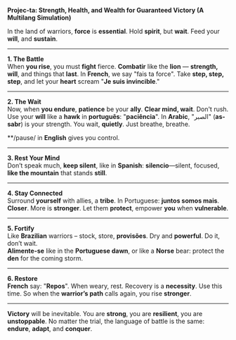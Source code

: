 **Projec-ta: Strength, Health, and Wealth for Guaranteed Victory (A Multilang Simulation)**  

In the land of warriors, **force** is **essential**. Hold **spirit**, but **wait**. Feed your **will**, and **sustain**.

---

**1. The Battle**  
When **you rise**, you must **fight** fierce. **Combatir** like the **lion** — **strength, will**, and things that **last**. In **French**, we say "fais ta force". Take **step, step, step**, and let your **heart** scream "**Je suis invincible**."

---

**2. The Wait**  
Now, when **you endure**, **patience** be your **ally**. **Clear mind, wait**. Don't rush. Use your **will** like a **hawk** in **português**: "**paciência**". In **Arabic**, "الصبر" (**as-sabr**) is your strength. You wait, **quietly**. Just breathe, breathe.

**/pause/ in **English** gives you control.

---

**3. Rest Your Mind**  
Don’t speak much, **keep silent**, like in **Spanish**: **silencio**—silent, focused, **like the mountain** that stands **still**.

---

**4. Stay Connected**  
Surround **yourself** with allies, a **tribe**. In Portuguese: **juntos somos mais**. **Closer**. More is **stronger**. Let them **protect**, empower **you** when **vulnerable**.

---

**5. Fortify**  
Like **Brazilian** warriors – stock, store, **provisões**. Dry and **powerful**. Do it, don’t wait.  
**Alimente-se** like in the **Portuguese dawn**, or like a **Norse** bear: protect the **den** for the coming storm.

---

**6. Restore**  
**French** say: "**Repos**". When weary, rest. Recovery is a **necessity**. Use this time. So when the **warrior’s path** calls again, you rise **stronger**.

---

**Victory** will be inevitable. You are **strong**, you are **resilient**, you are **unstoppable**. No matter the trial, the language of battle is the same: **endure**, **adapt**, and **conquer**.